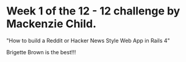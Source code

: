 # Week 1 of the 12 - 12 challenge by Mackenzie Child. 

"How to build a Reddit or Hacker News Style Web App in Rails 4"

Brigette Brown is the best!!!
